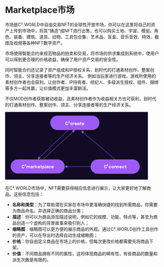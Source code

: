 # Marketplace市场

市场是C².WORLD中自由交易NFT的全球性开放市场，你可以在这里将自己的资产上传到市场中，将其“铸造”成NFT进行出售，也可以购买土地、宇宙、模组、角色、装备、建筑、道具、动物、工具包合集、艺术品、盲盒、音乐音效、特效、截图及视频等各种NFT数字资产。

市场使用智能合约来规范物品的拍卖和交易，将市场的供求集成到系统中，使用户可以得到更合理的价格收益，确保了用户资产交易的安全性。

同时智能合约还记录了资产组成和IP授权关系，划时代的打通素材创作、整案创作、领主、分享连接者等的生产经济关系。 例如当玩家进行游戏，游戏所使用的素材创作者也会获利。让创作者、IP持有者、经纪人、多级派生授权、组件、捆绑等多方一起共赢，让价值模式更加丰富鲜活。

不仅MOD创作者获取被动收益，且素材创作者作为收益相关方也可获利，划时代的打通素材创作、整案创作、领主、分享连接者等的生产经济关系。

![](<../../.gitbook/assets/image (3).png>)

在C².WORLD市场中，NFT需要获得相应信息进行展示，让大家更好地了解商品。这些信息包括：

* **名称和类型**：为了帮助潜在买家在市场中更准确快捷的找到所需商品，你需要为商品命名，并选择正确的商品分类；
* **描述**：你可以为商品添加描述说明，例如它的规模、功能、特点等，甚至为商品创造一个虚构的背景故事来吸引别人；
* **缩略图**：缩略图可以更方便的展示商品的外观。通过C².WORLD创作工具创作的资产，可以在导出时选择自动生成缩略图；
* **价格**：你自由定义商品在市场上的价格，但每次更改价格都需要先将商品下架。
* **价值**：不同商品拥有不同的属性，这将体现商品的稀有性，有些商品的数量和派生次数是有限的。
